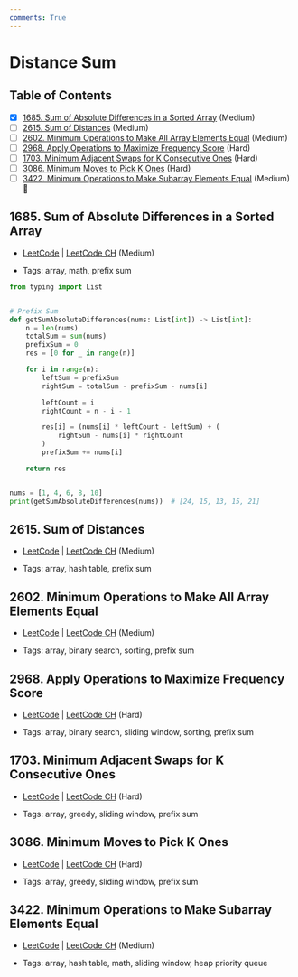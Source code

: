 ```yaml
---
comments: True
---
```


# Distance Sum

## Table of Contents

- [x] [1685. Sum of Absolute Differences in a Sorted Array](https://leetcode.cn/problems/sum-of-absolute-differences-in-a-sorted-array/) (Medium)
- [ ] [2615. Sum of Distances](https://leetcode.cn/problems/sum-of-distances/) (Medium)
- [ ] [2602. Minimum Operations to Make All Array Elements Equal](https://leetcode.cn/problems/minimum-operations-to-make-all-array-elements-equal/) (Medium)
- [ ] [2968. Apply Operations to Maximize Frequency Score](https://leetcode.cn/problems/apply-operations-to-maximize-frequency-score/) (Hard)
- [ ] [1703. Minimum Adjacent Swaps for K Consecutive Ones](https://leetcode.cn/problems/minimum-adjacent-swaps-for-k-consecutive-ones/) (Hard)
- [ ] [3086. Minimum Moves to Pick K Ones](https://leetcode.cn/problems/minimum-moves-to-pick-k-ones/) (Hard)
- [ ] [3422. Minimum Operations to Make Subarray Elements Equal](https://leetcode.cn/problems/minimum-operations-to-make-subarray-elements-equal/) (Medium) 👑

## 1685. Sum of Absolute Differences in a Sorted Array

-   [LeetCode](https://leetcode.com/problems/sum-of-absolute-differences-in-a-sorted-array/) | [LeetCode CH](https://leetcode.cn/problems/sum-of-absolute-differences-in-a-sorted-array/) (Medium)

-   Tags: array, math, prefix sum
```python title="1685. Sum of Absolute Differences in a Sorted Array - Python Solution"
from typing import List


# Prefix Sum
def getSumAbsoluteDifferences(nums: List[int]) -> List[int]:
    n = len(nums)
    totalSum = sum(nums)
    prefixSum = 0
    res = [0 for _ in range(n)]

    for i in range(n):
        leftSum = prefixSum
        rightSum = totalSum - prefixSum - nums[i]

        leftCount = i
        rightCount = n - i - 1

        res[i] = (nums[i] * leftCount - leftSum) + (
            rightSum - nums[i] * rightCount
        )
        prefixSum += nums[i]

    return res


nums = [1, 4, 6, 8, 10]
print(getSumAbsoluteDifferences(nums))  # [24, 15, 13, 15, 21]

```

## 2615. Sum of Distances

-   [LeetCode](https://leetcode.com/problems/sum-of-distances/) | [LeetCode CH](https://leetcode.cn/problems/sum-of-distances/) (Medium)

-   Tags: array, hash table, prefix sum
## 2602. Minimum Operations to Make All Array Elements Equal

-   [LeetCode](https://leetcode.com/problems/minimum-operations-to-make-all-array-elements-equal/) | [LeetCode CH](https://leetcode.cn/problems/minimum-operations-to-make-all-array-elements-equal/) (Medium)

-   Tags: array, binary search, sorting, prefix sum
## 2968. Apply Operations to Maximize Frequency Score

-   [LeetCode](https://leetcode.com/problems/apply-operations-to-maximize-frequency-score/) | [LeetCode CH](https://leetcode.cn/problems/apply-operations-to-maximize-frequency-score/) (Hard)

-   Tags: array, binary search, sliding window, sorting, prefix sum
## 1703. Minimum Adjacent Swaps for K Consecutive Ones

-   [LeetCode](https://leetcode.com/problems/minimum-adjacent-swaps-for-k-consecutive-ones/) | [LeetCode CH](https://leetcode.cn/problems/minimum-adjacent-swaps-for-k-consecutive-ones/) (Hard)

-   Tags: array, greedy, sliding window, prefix sum
## 3086. Minimum Moves to Pick K Ones

-   [LeetCode](https://leetcode.com/problems/minimum-moves-to-pick-k-ones/) | [LeetCode CH](https://leetcode.cn/problems/minimum-moves-to-pick-k-ones/) (Hard)

-   Tags: array, greedy, sliding window, prefix sum
## 3422. Minimum Operations to Make Subarray Elements Equal

-   [LeetCode](https://leetcode.com/problems/minimum-operations-to-make-subarray-elements-equal/) | [LeetCode CH](https://leetcode.cn/problems/minimum-operations-to-make-subarray-elements-equal/) (Medium)

-   Tags: array, hash table, math, sliding window, heap priority queue

